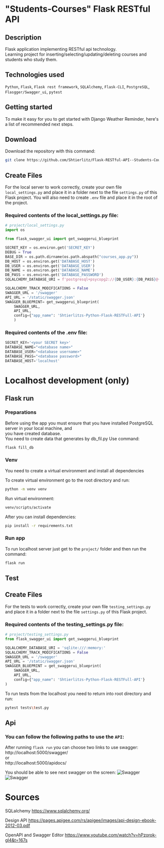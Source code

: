 # "Students-Courses" Flask RESTful API

## Description
Flask application implementing RESTful api technology.   
Learning project for inserting/selecting/updating/deleting courses and students who study them.

## Technologies used
`Python`, `Flask`, `Flask rest framework`, `SQLAlchemy`, `Flask-CLI`, `PostgreSQL`, `Flasgger/Swagger_ui`, `pytest`

## Getting started

To make it easy for you to get started with Django Weather Reminder, 
here's a list of recommended next steps.

## Download
Download the repository with this command: 
```bash
git clone https://github.com/Shtierlitz/Flask-RESTful-API--Students-Courses-.git
```
## Create Files
For the local server to work correctly, create your own file `local_settings.py` 
and place it in a folder next to the file `settings.py` of this Flask project.
You will also need to create `.env` file and place it in the root of the project.

### Required contents of the local_settings.py file:
```python  
# project/local_settings.py
import os

from flask_swagger_ui import get_swaggerui_blueprint

SECRET_KEY = os.environ.get('SECRET_KEY')
DEBUG = True
BASE_DIR = os.path.dirname(os.path.abspath("courses_app.py"))
DB_HOST = os.environ.get('DATABASE_HOST')
DB_USER = os.environ.get('DATABASE_USER')
DB_NAME = os.environ.get('DATABASE_NAME')
DB_PASS = os.environ.get('DATABASE_PASSWORD')
SQLALCHEMY_DATABASE_URI = f'postgresql+psycopg2://{DB_USER}:{DB_PASS}@{DB_HOST}/{DB_NAME}'

SQLALCHEMY_TRACK_MODIFICATIONS = False
SWAGGER_URL = '/swagger'
API_URL = '/static/swagger.json'
SWAGGER_BLUEPRINT= get_swaggerui_blueprint(
    SWAGGER_URL,
    API_URL,
    config={"app_name": 'Shtierlitzs-Python-Flask-RESTFull-API'}
    )
```

### Required contents of the .env file:
```python
SECRET_KEY='<your SECRET key>'  
DATABASE_NAME="<database name>"  
DATABASE_USER="<database username>"  
DATABASE_PASS="<database password>"  
DATABASE_HOST='localhost'
```

# Localhost development (only)

## Flask run
### Preparations
Before using the app you must ensure that you have installed PostgreSQL server in your local machine, and   
you have created database.  
You need to create data that generates by db_fil.py
Use command:
```bash
flask fill_db
```

### Venv
You need to create a virtual environment and install all dependencies  

To create virtual environment go to the root directory and run:
```bash
python -m venv venv
```

Run virtual environment:
```bash
venv/scripts/activate
```

After you can install dependencies:
```bash
pip install -r requirements.txt
```

### Run app
To run localhost server just get to the `project/` folder and then run the command:
```bash
flask run
```

## Test 

## Create Files
For the tests to work correctly, create your own file `testing_settings.py` 
and place it in a folder next to the file `settings.py` of this Flask project.

### Required contents of the testing_settings.py file:
```python
# project/testing_settings.py
from flask_swagger_ui import get_swaggerui_blueprint

SQLALCHEMY_DATABASE_URI = 'sqlite:///:memory:'
SQLALCHEMY_TRACK_MODIFICATIONS = False
SWAGGER_URL = '/swagger'
API_URL = '/static/swagger.json'
SWAGGER_BLUEPRINT = get_swaggerui_blueprint(
    SWAGGER_URL,
    API_URL,
    config={"app_name": 'Shtierlitzs-Python-Flask-RESTFull-API'}
)

```


To run tests from the localhost you need to return into root directory and run:  
```bash
pytest tests\test.py
````
## Api 
### You can follow the following paths to use the `API`:
After running `flask run` you can choose two links to use swagger:  
http://localhost:5000/swagger/  
or   
http://localhost:5000/apidocs/

You should be able to see next swagger on the screen:
![Swagger](../docs_images/swagger_1.png)
![Swagger](../docs_images/swagger_2.png)


# Sources

SQLalchemy https://www.sqlalchemy.org/

Design API https://pages.apigee.com/rs/apigee/images/api-design-ebook-2012-03.pdf

OpenAPI and Swagger Editor https://www.youtube.com/watch?v=hPzorok-gI4&t=167s


